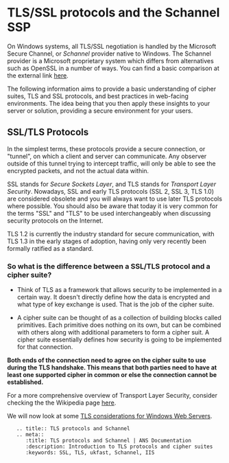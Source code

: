 # TLS/SSL protocols and the Schannel SSP

On Windows systems, all TLS/SSL negotiation is handled by the Microsoft Secure Channel, or _Schannel_ provider native to Windows. The Schannel provider is a Microsoft proprietary system which differs from alternatives such as OpenSSL in a number of ways. You can find a basic comparison at the external link [here](https://en.wikipedia.org/wiki/Comparison_of_TLS_implementations).

The following information aims to provide a basic understanding of cipher suites, TLS and SSL protocols, and best practices in web-facing environments. The idea being that you then apply these insights to your server or solution, providing a secure environment for your users.

## SSL/TLS Protocols

In the simplest terms, these protocols provide a secure connection, or "tunnel", on which a client and server can communicate. Any observer outside of this tunnel trying to intercept traffic, will only be able to see the encrypted packets, and not the actual data within.

SSL stands for _Secure Sockets Layer_, and TLS stands for _Transport Layer Security_. Nowadays, SSL and early TLS protocols (SSL 2, SSL 3, TLS 1.0) are considered obsolete and you will always want to use later TLS protocols where possible. You should also be aware that today it is very common for the terms "SSL" and "TLS" to be used interchangeably when discussing security protocols on the Internet.

TLS 1.2 is currently the industry standard for secure communication, with TLS 1.3 in the early stages of adoption, having only very recently been formally ratified as a standard.


 ### So what is the difference between a SSL/TLS protocol and a cipher suite?

+ Think of TLS as a framework that allows security to be implemented in a certain way. It doesn't directly define how the data is encrypted and what type of key exchange is used. That is the job of the cipher suite.

+ A cipher suite can be thought of as a collection of building blocks called primitives. Each primitive does nothing on its own, but can be combined with others along with additional parameters to form a cipher suit. A cipher suite essentially defines how security is going to be implemented for that connection.

**Both ends of the connection need to agree on the cipher suite to use during the TLS handshake. This means that both parties need to have at least one supported cipher in common or else the connection cannot be established.**

For a more comprehensive overview of Transport Layer Security, consider checking the the Wikipedia page [here](https://en.wikipedia.org/wiki/Transport_Layer_Security).

We will now look at some [TLS considerations for Windows Web Servers](/operatingsystems/windows/tlsandschannel/webserverrecommendations).

```eval_rst
   .. title:: TLS protocols and Schannel
   .. meta::
      :title: TLS protocols and Schannel | ANS Documentation
      :description: Introduction to TLS protocols and cipher suites
      :keywords: SSL, TLS, ukfast, Schannel, IIS
```
